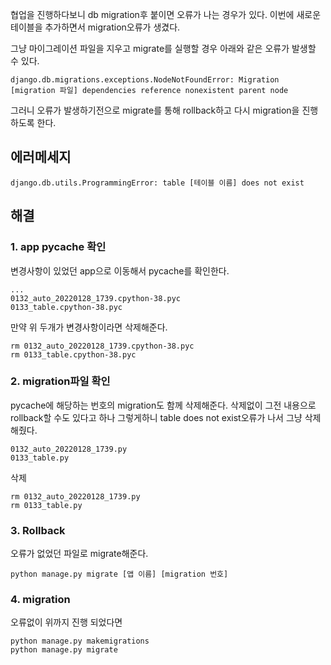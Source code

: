 협업을 진행하다보니 db migration후 붙이면 오류가 나는 경우가 있다. 
이번에 새로운 테이블을 추가하면서 migration오류가 생겼다.

그냥 마이그레이션 파일을 지우고 migrate를 실행할 경우 아래와 같은 오류가 발생할 수 있다. 
```
django.db.migrations.exceptions.NodeNotFoundError: Migration [migration 파일] dependencies reference nonexistent parent node
```
그러니 오류가 발생하기전으로 migrate를 통해 rollback하고 다시 migration을 진행하도록 한다. 


## 에러메세지

```
django.db.utils.ProgrammingError: table [테이블 이름] does not exist
```

## 해결
### 1. app pycache 확인
변경사항이 있었던 app으로 이동해서 pycache를 확인한다.
```
...
0132_auto_20220128_1739.cpython-38.pyc
0133_table.cpython-38.pyc
```
만약 위 두개가 변경사항이라면 삭제해준다.
```
rm 0132_auto_20220128_1739.cpython-38.pyc
rm 0133_table.cpython-38.pyc
```

### 2. migration파일 확인
pycache에 해당하는 번호의 migration도 함께 삭제해준다. 삭제없이 그전 내용으로 rollback할 수도 있다고 하나 그렇게하니 table does not exist오류가 나서 그냥 삭제해줬다.
```
0132_auto_20220128_1739.py
0133_table.py
```
삭제
```
rm 0132_auto_20220128_1739.py
rm 0133_table.py
```

### 3. Rollback
오류가 없었던 파일로 migrate해준다.
```
python manage.py migrate [앱 이름] [migration 번호]
```

### 4. migration
오류없이 위까지 진행 되었다면 
```
python manage.py makemigrations
python manage.py migrate
```
